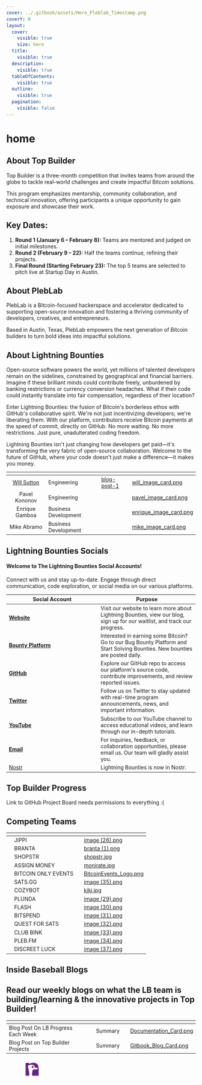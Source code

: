 ```yaml
---
cover: ../.gitbook/assets/Hero_Pleblab_Timestamp.png
coverY: 0
layout:
  cover:
    visible: true
    size: hero
  title:
    visible: true
  description:
    visible: true
  tableOfContents:
    visible: true
  outline:
    visible: true
  pagination:
    visible: false
---
```


# home

## About Top Builder&#x20;

Top Builder is a three-month competition that invites teams from around the globe to tackle real-world challenges and create impactful Bitcoin solutions.

This program emphasizes mentorship, community collaboration, and technical innovation, offering participants a unique opportunity to gain exposure and showcase their work.



## Key Dates:

1. **Round 1 (January 6 – February 8):** Teams are mentored and judged on initial milestones.
2. **Round 2 (February 9 – 22):** Half the teams continue, refining their projects.
3. **Final Round (Starting February 23):** The top 5 teams are selected to pitch live at Startup Day in Austin.



## About PlebLab

PlebLab is a Bitcoin-focused hackerspace and accelerator dedicated to supporting open-source innovation and fostering a thriving community of developers, creatives, and entrepreneurs.

Based in Austin, Texas, PlebLab empowers the next generation of Bitcoin builders to turn bold ideas into impactful solutions.

## About Lightning Bounties

Open-source software powers the world, yet millions of talented developers remain on the sidelines, constrained by geographical and financial barriers. Imagine if these brilliant minds could contribute freely, unburdened by banking restrictions or currency conversion headaches. What if their code could instantly translate into fair compensation, regardless of their location?

Enter Lightning Bounties: the fusion of Bitcoin's borderless ethos with GitHub's collaborative spirit. We're not just incentivizing developers; we're liberating them. With our platform, contributors receive Bitcoin payments at the speed of commit, directly on GitHub. No more waiting. No more restrictions. Just pure, unadulterated coding freedom.

Lightning Bounties isn't just changing how developers get paid—it's transforming the very fabric of open-source collaboration. Welcome to the future of GitHub, where your code doesn't just make a difference—it makes you money.



<table data-card-size="large" data-view="cards" data-full-width="false"><thead><tr><th align="center"></th><th></th><th data-hidden data-type="content-ref"></th><th data-hidden data-card-cover data-type="files"></th></tr></thead><tbody><tr><td align="center"><a href="home.md#key-dates">Will Sutton</a></td><td>Engineering</td><td><a href="../blog-post-1/">blog-post-1</a></td><td><a href="../.gitbook/assets/will_image_card.png">will_image_card.png</a></td></tr><tr><td align="center">Pavel Kononov</td><td>Engineering</td><td></td><td><a href="../.gitbook/assets/pavel_image_card.png">pavel_image_card.png</a></td></tr><tr><td align="center">Enrique Gamboa</td><td>Business Development</td><td></td><td><a href="../.gitbook/assets/enrique_image_card.png">enrique_image_card.png</a></td></tr><tr><td align="center">Mike Abramo</td><td>Business Development</td><td></td><td><a href="../.gitbook/assets/mike_image_card.png">mike_image_card.png</a></td></tr></tbody></table>





## Lightning Bounties Socials

#### Welcome to The Lightning Bounties Social Accounts!

Connect with us and stay up-to-date. Engage through direct communication, code exploration, or social media on our various platforms.

<table><thead><tr><th width="230">Social Account</th><th>Purpose</th></tr></thead><tbody><tr><td> <a href="https://www.lightningbounties.com/"><strong>Website</strong></a></td><td>Visit our website to learn more about Lightning Bounties, view our blog, sign up for our waitlist, and track our progress.</td></tr><tr><td><a href="https://app.lightningbounties.com/"><strong>Bounty Platform</strong></a></td><td>Interested in earning some Bitcoin? Go to our Bug Bounty Platform and Start Solving Bounties. New bounties are posted daily.</td></tr><tr><td> <a href="https://github.com/Lightning-Bounties"><strong>GitHub</strong></a></td><td>Explore our GitHub repo to access our platform's source code, contribute improvements, and review reported issues.</td></tr><tr><td> <a href="https://x.com/LBounties"><strong>Twitter</strong></a></td><td>Follow us on Twitter to stay updated with real-time program announcements, news, and important information.</td></tr><tr><td> <a href="https://youtube.com/@lightningbounties?si=AGCT8Zqazy1IUDaX"><strong>YouTube</strong></a></td><td>Subscribe to our YouTube channel to access educational videos, and learn through our in-depth tutorials.</td></tr><tr><td> <a href="mailto:founders@lightningbounties.com"><strong>Email</strong></a></td><td>For inquiries, feedback, or collaboration opportunities, please email us. Our team will gladly assist you.</td></tr><tr><td> <a href="https://primal.net/p/npub1d9qyu8yqd9jhxnnw2x4dnmryg9tcqdj6f6uupgwj433tcqukxpust8w9qj">Nostr</a></td><td>Lightning Bounties is now in Nostr.</td></tr></tbody></table>



## Top Builder Progress

Link to GitHub Project Board needs permissions to everything :(









## Competing Teams&#x20;

<table data-view="cards" data-full-width="false"><thead><tr><th data-type="content-ref"></th><th></th><th></th><th data-hidden data-card-cover data-type="files"></th></tr></thead><tbody><tr><td></td><td>JIPPI</td><td></td><td><a href="../.gitbook/assets/image (26).png">image (26).png</a></td></tr><tr><td></td><td>BRANTA</td><td></td><td><a href="../.gitbook/assets/branta (1).png">branta (1).png</a></td></tr><tr><td></td><td>SHOPSTR</td><td></td><td><a href="../.gitbook/assets/shopstr.jpg">shopstr.jpg</a></td></tr><tr><td></td><td>ASSIGN MONEY</td><td></td><td><a href="../.gitbook/assets/monirate.jpg">monirate.jpg</a></td></tr><tr><td></td><td>BITCOIN ONLY EVENTS</td><td></td><td><a href="../.gitbook/assets/BitcoinEvents_Logo.png">BitcoinEvents_Logo.png</a></td></tr><tr><td></td><td>SATS.GG</td><td></td><td><a href="../.gitbook/assets/image (35).png">image (35).png</a></td></tr><tr><td></td><td>COZYBOT</td><td></td><td><a href="../.gitbook/assets/kiki.jpg">kiki.jpg</a></td></tr><tr><td></td><td>PLUNDA</td><td></td><td><a href="../.gitbook/assets/image (29).png">image (29).png</a></td></tr><tr><td></td><td>FLASH</td><td></td><td><a href="../.gitbook/assets/image (30).png">image (30).png</a></td></tr><tr><td></td><td>BITSPEND</td><td></td><td><a href="../.gitbook/assets/image (31).png">image (31).png</a></td></tr><tr><td></td><td>QUEST FOR SATS</td><td></td><td><a href="../.gitbook/assets/image (32).png">image (32).png</a></td></tr><tr><td></td><td>CLUB BINK</td><td></td><td><a href="../.gitbook/assets/image (33).png">image (33).png</a></td></tr><tr><td></td><td>PLEB.FM</td><td></td><td><a href="../.gitbook/assets/image (34).png">image (34).png</a></td></tr><tr><td></td><td>DISCREET LUCK</td><td></td><td><a href="../.gitbook/assets/image (37).png">image (37).png</a></td></tr></tbody></table>



## Inside Baseball Blogs

## Read our weekly blogs on what the LB team is building/learning & the innovative projects in Top Builder! &#x20;



<table data-card-size="large" data-view="cards"><thead><tr><th></th><th data-type="content-ref"></th><th></th><th data-hidden data-type="files"></th><th data-hidden data-card-cover data-type="files"></th></tr></thead><tbody><tr><td>Blog Post On LB Progress Each Week</td><td></td><td>Summary</td><td></td><td><a href="../.gitbook/assets/Documentation_Card.png">Documentation_Card.png</a></td></tr><tr><td>Blog Post on Top Builder Projects </td><td></td><td>Summary </td><td></td><td><a href="../.gitbook/assets/Gitbook_Blog_Card.png">Gitbook_Blog_Card.png</a></td></tr></tbody></table>







<div align="left"><figure><img src="../.gitbook/assets/Nostr_Icon" alt="" width="56"><figcaption></figcaption></figure></div>

